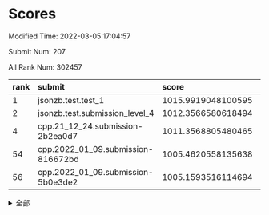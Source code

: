 # Scores

Modified Time: 2022-03-05 17:04:57

Submit Num: 207

All Rank Num: 302457

| rank |               submit               |       score        |       sigma        | pk_num |
| :--- | :--------------------------------- | :----------------- | :----------------- | :----- |
| 1    | jsonzb.test.test_1                 | 1015.9919048100595 | 0.8468703822686138 | 5840   |
| 2    | jsonzb.test.submission_level_4     | 1012.3566580618494 | 0.7721156917765329 | 5845   |
| 4    | cpp.21_12_24.submission-2b2ea0d7   | 1011.3568805480465 | 0.7784707488159304 | 5843   |
| 54   | cpp.2022_01_09.submission-816672bd | 1005.4620558135638 | 0.712684347442379  | 5841   |
| 56   | cpp.2022_01_09.submission-5b0e3de2 | 1005.1593516114694 | 0.733524780562692  | 5847   |


<details>
<summary>全部</summary>

| rank |                 submit                 |       score        |       sigma        | pk_num |
| :--- | :------------------------------------- | :----------------- | :----------------- | :----- |
| 1    | jsonzb.test.test_1                     | 1015.9919048100595 | 0.8468703822686138 | 5840   |
| 2    | jsonzb.test.submission_level_4         | 1012.3566580618494 | 0.7721156917765329 | 5845   |
| 3    | gobigger.level_3.submission_level_3_37 | 1011.3709056905693 | 0.7557648601001472 | 5846   |
| 4    | cpp.21_12_24.submission-2b2ea0d7       | 1011.3568805480465 | 0.7784707488159304 | 5843   |
| 5    | gobigger.level_3.submission_level_3_9  | 1011.1478176863183 | 0.7589047491210736 | 5840   |
| 6    | gobigger.level_3.submission_level_3_26 | 1011.0845038104432 | 0.7739878490232657 | 5846   |
| 7    | gobigger.level_3.submission_level_3_2  | 1011.0693654185101 | 0.7727721543171756 | 5844   |
| 8    | gobigger.level_3.submission_level_3_19 | 1011.0141393972705 | 0.7779921915176984 | 5847   |
| 9    | gobigger.level_3.submission_level_3_29 | 1010.9976742452899 | 0.7631305646240057 | 5846   |
| 10   | gobigger.level_3.submission_level_3_47 | 1010.9199730532878 | 0.779439054509838  | 5850   |
| 11   | gobigger.level_3.submission_level_3_1  | 1010.9198113861347 | 0.7737164926681389 | 5842   |
| 12   | gobigger.level_3.submission_level_3_42 | 1010.8133676553142 | 0.7843991892139426 | 5845   |
| 13   | gobigger.level_3.submission_level_3_24 | 1010.6392192725813 | 0.771087402824592  | 5844   |
| 14   | gobigger.level_3.submission_level_3_38 | 1010.5771264175063 | 0.7903602805339638 | 5849   |
| 15   | gobigger.level_3.submission_level_3_35 | 1010.5122322621447 | 0.7605583085338714 | 5847   |
| 16   | gobigger.level_3.submission_level_3_16 | 1010.4349850283025 | 0.7558979997009995 | 5848   |
| 17   | gobigger.level_3.submission_level_3_33 | 1010.4089533586998 | 0.7447565661158906 | 5845   |
| 18   | gobigger.level_3.submission_level_3_46 | 1010.3988567351907 | 0.7631488988700208 | 5847   |
| 19   | gobigger.level_3.submission_level_3_45 | 1010.3351986167387 | 0.7564029495662359 | 5845   |
| 20   | gobigger.level_3.submission_level_3_41 | 1010.3159129833382 | 0.7547274941871055 | 5844   |
| 21   | gobigger.level_3.submission_level_3_20 | 1010.2769340492941 | 0.775004054381404  | 5840   |
| 22   | gobigger.level_3.submission_level_3_23 | 1010.2583826364131 | 0.7654394875341003 | 5845   |
| 23   | gobigger.level_3.submission_level_3_12 | 1010.2467087834852 | 0.7750399773779679 | 5838   |
| 24   | gobigger.level_3.submission_level_3_10 | 1010.241105869644  | 0.7508730319046277 | 5843   |
| 25   | gobigger.level_3.submission_level_3_0  | 1010.1991124322515 | 0.7522210445023699 | 5839   |
| 26   | gobigger.level_3.submission_level_3_34 | 1010.1907574531493 | 0.769061300017468  | 5845   |
| 27   | gobigger.level_3.submission_level_3_30 | 1010.1733937333403 | 0.7620906683214761 | 5846   |
| 28   | gobigger.level_3.submission_level_3_36 | 1010.0666110650426 | 0.7505476867608729 | 5844   |
| 29   | gobigger.level_3.submission_level_3_27 | 1010.0611835425501 | 0.7700127304399838 | 5847   |
| 30   | gobigger.level_3.submission_level_3_22 | 1010.0262748909869 | 0.7605342916829204 | 5840   |
| 31   | gobigger.level_3.submission_level_3_40 | 1010.014809074624  | 0.7532702969991757 | 5838   |
| 32   | gobigger.level_3.submission_level_3_44 | 1009.9962234509117 | 0.7851828258705718 | 5843   |
| 33   | gobigger.level_3.submission_level_3_49 | 1009.9659860133187 | 0.756924008017678  | 5843   |
| 34   | gobigger.level_3.submission_level_3_32 | 1009.9243337221961 | 0.7608922575902244 | 5846   |
| 35   | gobigger.level_3.submission_level_3_39 | 1009.8160280410633 | 0.7333400209636375 | 5843   |
| 36   | gobigger.level_3.submission_level_3_8  | 1009.7738610351246 | 0.7451057721533562 | 5848   |
| 37   | gobigger.level_3.submission_level_3_28 | 1009.7689059385649 | 0.7562008360078009 | 5848   |
| 38   | gobigger.level_3.submission_level_3_14 | 1009.640652917947  | 0.7640844986590825 | 5847   |
| 39   | gobigger.level_3.submission_level_3_5  | 1009.6312316858067 | 0.7605366604162903 | 5850   |
| 40   | gobigger.level_3.submission_level_3_25 | 1009.6114044375179 | 0.7520237069762665 | 5844   |
| 41   | gobigger.level_3.submission_level_3_13 | 1009.6098346974128 | 0.7767717955568735 | 5842   |
| 42   | gobigger.level_3.submission_level_3_3  | 1009.5744429468999 | 0.7606981188197661 | 5841   |
| 43   | gobigger.level_3.submission_level_3_6  | 1009.5198330299423 | 0.7450870697985691 | 5842   |
| 44   | gobigger.level_3.submission_level_3_43 | 1009.4214203980448 | 0.7624731095452062 | 5840   |
| 45   | gobigger.level_3.submission_level_3_21 | 1009.3747462066201 | 0.7583516620834947 | 5849   |
| 46   | gobigger.level_3.submission_level_3_17 | 1009.3070230812954 | 0.7663796840000208 | 5846   |
| 47   | gobigger.level_3.submission_level_3_18 | 1009.2484466264052 | 0.7535693707283277 | 5840   |
| 48   | gobigger.level_3.submission_level_3_31 | 1009.1088747910053 | 0.7422491487683343 | 5841   |
| 49   | gobigger.level_3.submission_level_3_48 | 1009.0637445746904 | 0.7498305256482664 | 5840   |
| 50   | gobigger.level_3.submission_level_3_4  | 1009.0234479056945 | 0.7430450291880675 | 5847   |
| 51   | gobigger.level_3.submission_level_3_15 | 1008.8743214446233 | 0.7499841727476039 | 5843   |
| 52   | gobigger.level_3.submission_level_3_7  | 1008.8397481436741 | 0.7669732623989907 | 5837   |
| 53   | gobigger.level_3.submission_level_3_11 | 1008.6714939423764 | 0.7300265527527909 | 5846   |
| 54   | cpp.2022_01_09.submission-816672bd     | 1005.4620558135638 | 0.712684347442379  | 5841   |
| 55   | gobigger.level_1.submission_level_1_35 | 1005.160475819416  | 0.7190283605113936 | 5842   |
| 56   | cpp.2022_01_09.submission-5b0e3de2     | 1005.1593516114694 | 0.733524780562692  | 5847   |
| 57   | gobigger.level_1.submission_level_1_16 | 1004.9681420246266 | 0.7273384546255486 | 5839   |
| 58   | gobigger.level_1.submission_level_1_24 | 1004.7757849716546 | 0.7252111267277849 | 5843   |
| 59   | gobigger.level_1.submission_level_1_28 | 1004.5365154073522 | 0.7253625699018207 | 5842   |
| 60   | gobigger.level_1.submission_level_1_41 | 1004.4710195963353 | 0.7101792978652429 | 5846   |
| 61   | gobigger.level_1.submission_level_1_3  | 1004.3511800339913 | 0.73085922463757   | 5844   |
| 62   | gobigger.level_1.submission_level_1_5  | 1004.1982874024342 | 0.7238943787695811 | 5840   |
| 63   | gobigger.level_1.submission_level_1_31 | 1004.1956363888978 | 0.7089321728533267 | 5845   |
| 64   | gobigger.level_1.submission_level_1_4  | 1004.1203285813292 | 0.7127785702786213 | 5845   |
| 65   | gobigger.level_1.submission_level_1_22 | 1004.0991706672855 | 0.7257021064382402 | 5843   |
| 66   | gobigger.level_1.submission_level_1_1  | 1004.0283305015108 | 0.7306829009726566 | 5845   |
| 67   | gobigger.level_1.submission_level_1_36 | 1003.976670894053  | 0.7149998066448432 | 5846   |
| 68   | gobigger.level_1.submission_level_1_19 | 1003.8962644339475 | 0.7191901201973313 | 5849   |
| 69   | gobigger.level_1.submission_level_1_26 | 1003.8872342642019 | 0.7099635949841542 | 5848   |
| 70   | gobigger.level_1.submission_level_1_49 | 1003.8154910729297 | 0.7087091772765788 | 5840   |
| 71   | gobigger.level_1.submission_level_1_6  | 1003.8036985125602 | 0.7233893574415663 | 5843   |
| 72   | gobigger.level_1.submission_level_1_40 | 1003.7488893241688 | 0.7216670019612864 | 5843   |
| 73   | gobigger.level_1.submission_level_1_8  | 1003.6914637314485 | 0.7093264898597412 | 5848   |
| 74   | gobigger.level_1.submission_level_1_0  | 1003.6454187103118 | 0.7172157430287313 | 5841   |
| 75   | gobigger.level_1.submission_level_1_9  | 1003.5437077808415 | 0.7130702530119981 | 5849   |
| 76   | gobigger.level_1.submission_level_1_7  | 1003.4635943542883 | 0.7199316186815523 | 5849   |
| 77   | gobigger.level_1.submission_level_1_14 | 1003.3828570021158 | 0.7152961735226916 | 5843   |
| 78   | gobigger.level_1.submission_level_1_38 | 1003.3480356816717 | 0.7143298648023807 | 5841   |
| 79   | gobigger.level_1.submission_level_1_34 | 1003.3398698666297 | 0.7232835501710375 | 5844   |
| 80   | gobigger.level_1.submission_level_1_20 | 1003.2946763214497 | 0.7047312407020776 | 5847   |
| 81   | gobigger.level_1.submission_level_1_2  | 1003.2812419772813 | 0.7274393651628792 | 5849   |
| 82   | gobigger.level_1.submission_level_1_32 | 1003.2658487773009 | 0.7174917576718461 | 5850   |
| 83   | gobigger.level_1.submission_level_1_25 | 1003.2363320540147 | 0.713915397887048  | 5844   |
| 84   | gobigger.level_1.submission_level_1_39 | 1003.1141673114582 | 0.7223020343343518 | 5842   |
| 85   | gobigger.level_1.submission_level_1_17 | 1002.9855353969099 | 0.7159764903609969 | 5846   |
| 86   | gobigger.level_1.submission_level_1_23 | 1002.9729001314205 | 0.7193473807787816 | 5849   |
| 87   | gobigger.level_1.submission_level_1_37 | 1002.908901737678  | 0.7081488663560205 | 5844   |
| 88   | gobigger.level_1.submission_level_1_21 | 1002.8285173952421 | 0.7063418461656628 | 5843   |
| 89   | gobigger.level_1.submission_level_1_15 | 1002.772618811329  | 0.7210556691741064 | 5846   |
| 90   | gobigger.level_1.submission_level_1_45 | 1002.7718199396272 | 0.7237221401770025 | 5844   |
| 91   | gobigger.level_1.submission_level_1_44 | 1002.6649244862416 | 0.7107760917171689 | 5839   |
| 92   | gobigger.level_1.submission_level_1_43 | 1002.6110558625571 | 0.7163655090636095 | 5845   |
| 93   | gobigger.level_1.submission_level_1_18 | 1002.5748256193173 | 0.7261311088845737 | 5844   |
| 94   | gobigger.level_1.submission_level_1_10 | 1002.5699628433296 | 0.716763408177891  | 5845   |
| 95   | gobigger.level_1.submission_level_1_27 | 1002.5257143856259 | 0.7114385491828574 | 5841   |
| 96   | gobigger.level_1.submission_level_1_12 | 1002.4853940273307 | 0.7060691175735997 | 5851   |
| 97   | gobigger.level_1.submission_level_1_47 | 1002.4415298292662 | 0.7143972867197095 | 5841   |
| 98   | gobigger.level_1.submission_level_1_13 | 1002.4105521949323 | 0.71264824644329   | 5843   |
| 99   | gobigger.level_1.submission_level_1_42 | 1002.3442228611993 | 0.7057613875869545 | 5848   |
| 100  | gobigger.level_1.submission_level_1_33 | 1002.3302779120958 | 0.7139471199692977 | 5846   |
| 101  | gobigger.level_1.submission_level_1_46 | 1002.3083229142716 | 0.7153008577003206 | 5843   |
| 102  | gobigger.level_1.submission_level_1_11 | 1002.2905652590465 | 0.7133988045338887 | 5844   |
| 103  | gobigger.level_1.submission_level_1_48 | 1001.9017017715277 | 0.7124145855583487 | 5844   |
| 104  | gobigger.level_1.submission_level_1_29 | 1001.751979286966  | 0.7383750890398443 | 5846   |
| 105  | gobigger.level_1.submission_level_1_30 | 1001.3681046748699 | 0.7159535918793668 | 5841   |
| 106  | gobigger.random.submission_random_28   | 997.4957676690794  | 0.7111703623340525 | 5840   |
| 107  | gobigger.random.submission_random_40   | 996.9347974798411  | 0.7068148788372195 | 5848   |
| 108  | gobigger.random.submission_random_32   | 996.7174758738647  | 0.7104428957032238 | 5842   |
| 109  | gobigger.random.submission_random_36   | 996.6921265670296  | 0.7033867117448173 | 5848   |
| 110  | gobigger.random.submission_random_14   | 996.6845834780463  | 0.7207438606104017 | 5847   |
| 111  | gobigger.random.submission_random_1    | 996.6469691462313  | 0.7062008374054456 | 5847   |
| 112  | gobigger.random.submission_random_22   | 996.5624045204739  | 0.7064002013803033 | 5843   |
| 113  | gobigger.random.submission_random_23   | 996.4280339679226  | 0.7063053448571291 | 5845   |
| 114  | gobigger.random.submission_random_24   | 996.3551597137329  | 0.7131974546726227 | 5848   |
| 115  | gobigger.random.submission_random_13   | 996.303569197388   | 0.7052111493094361 | 5848   |
| 116  | gobigger.random.submission_random_43   | 996.3012889398944  | 0.7220438362611559 | 5845   |
| 117  | gobigger.random.submission_random_3    | 996.2723122666774  | 0.7141681596670416 | 5843   |
| 118  | gobigger.random.submission_random_29   | 996.2504188883618  | 0.7028535706825231 | 5848   |
| 119  | gobigger.random.submission_random_8    | 996.2401520970052  | 0.7185467416804618 | 5843   |
| 120  | gobigger.random.submission_random_30   | 996.1752589303691  | 0.7008440711342658 | 5846   |
| 121  | gobigger.random.submission_random_47   | 996.1502462594237  | 0.7106817217399489 | 5845   |
| 122  | gobigger.random.submission_random_6    | 996.101920947519   | 0.7200146136161628 | 5846   |
| 123  | gobigger.random.submission_random_15   | 996.0139306310404  | 0.7042980951604131 | 5842   |
| 124  | gobigger.random.submission_random_12   | 995.9806253152451  | 0.7095301332942566 | 5844   |
| 125  | gobigger.random.submission_random_41   | 995.977826654834   | 0.7116395044830417 | 5846   |
| 126  | gobigger.random.submission_random_38   | 995.9598793297347  | 0.7275456679693023 | 5842   |
| 127  | gobigger.random.submission_random_37   | 995.9549871825586  | 0.7122294545736446 | 5848   |
| 128  | gobigger.random.submission_random_31   | 995.9481053338278  | 0.7043392502925252 | 5844   |
| 129  | gobigger.random.submission_random_39   | 995.899554934889   | 0.7126506621792456 | 5852   |
| 130  | gobigger.random.submission_random_49   | 995.820394654944   | 0.7177736945078697 | 5848   |
| 131  | gobigger.random.submission_random_45   | 995.7988366080076  | 0.7076052865044292 | 5845   |
| 132  | gobigger.random.submission_random_11   | 995.7856589690614  | 0.7148313359434769 | 5845   |
| 133  | gobigger.random.submission_random_48   | 995.765509096724   | 0.722331874071596  | 5847   |
| 134  | gobigger.random.submission_random_35   | 995.6840693296899  | 0.7273313781598645 | 5843   |
| 135  | gobigger.random.submission_random_25   | 995.6477890893676  | 0.7316378660498736 | 5844   |
| 136  | gobigger.random.submission_random_42   | 995.6404610950614  | 0.703425555047774  | 5852   |
| 137  | gobigger.random.submission_random_34   | 995.6299223995507  | 0.7086683810374762 | 5848   |
| 138  | gobigger.random.submission_random_0    | 995.6196177590418  | 0.712523981512996  | 5846   |
| 139  | gobigger.random.submission_random_4    | 995.6042757509343  | 0.7267238167053339 | 5849   |
| 140  | gobigger.random.submission_random_2    | 995.5369276418947  | 0.7135355372308291 | 5840   |
| 141  | gobigger.random.submission_random_5    | 995.5162990799948  | 0.7009065528113245 | 5848   |
| 142  | gobigger.random.submission_random_10   | 995.5010887957673  | 0.6961665427027992 | 5848   |
| 143  | gobigger.random.submission_random_27   | 995.497231833577   | 0.716343212277591  | 5848   |
| 144  | gobigger.random.submission_random_7    | 995.3788356060895  | 0.7119330217487945 | 5848   |
| 145  | gobigger.random.submission_random_9    | 995.3303234011386  | 0.7119056944200205 | 5842   |
| 146  | gobigger.random.submission_random_18   | 995.2821448976068  | 0.7065428362125479 | 5843   |
| 147  | gobigger.random.submission_random_44   | 995.2574493555192  | 0.7217584112469577 | 5847   |
| 148  | gobigger.random.submission_random_16   | 995.241325398387   | 0.7189809003715918 | 5843   |
| 149  | gobigger.random.submission_random_20   | 995.1340247407306  | 0.7105447650547115 | 5844   |
| 150  | gobigger.random.submission_random_46   | 995.0981041670118  | 0.7127191085361017 | 5843   |
| 151  | gobigger.random.submission_random_17   | 994.9241632032526  | 0.719713209291146  | 5845   |
| 152  | gobigger.random.submission_random_21   | 994.8173650973941  | 0.7182178065655913 | 5846   |
| 153  | gobigger.random.submission_random_33   | 994.7835744611514  | 0.705396725311989  | 5843   |
| 154  | gobigger.random.submission_random_19   | 994.7387334104453  | 0.7119704536716859 | 5847   |
| 155  | gobigger.random.submission_random_26   | 994.5301313644412  | 0.7092452063114452 | 5839   |
| 156  | gobigger.level_2.submission_level_2_38 | 993.678331741056   | 0.747461336754543  | 5846   |
| 157  | gobigger.level_2.submission_level_2_8  | 993.4204048333233  | 0.7307243185151522 | 5846   |
| 158  | gobigger.level_2.submission_level_2_25 | 993.401802191627   | 0.7254717039957659 | 5840   |
| 159  | gobigger.level_2.submission_level_2_49 | 993.2241843689742  | 0.7284791677545899 | 5842   |
| 160  | gobigger.level_2.submission_level_2_17 | 993.1153291898161  | 0.7439024180721956 | 5845   |
| 161  | gobigger.level_2.submission_level_2_19 | 993.0597497198656  | 0.7240960464550417 | 5845   |
| 162  | gobigger.level_2.submission_level_2_40 | 993.0020847658039  | 0.737528085379793  | 5840   |
| 163  | gobigger.level_2.submission_level_2_46 | 992.8264870039355  | 0.7285972079068114 | 5838   |
| 164  | gobigger.level_2.submission_level_2_36 | 992.7906628283669  | 0.737112783686972  | 5844   |
| 165  | gobigger.level_2.submission_level_2_48 | 992.7802825808625  | 0.7350871634307351 | 5847   |
| 166  | gobigger.level_2.submission_level_2_10 | 992.7026543994887  | 0.74349342926062   | 5845   |
| 167  | gobigger.level_2.submission_level_2_21 | 992.7022389850905  | 0.7439306969472265 | 5844   |
| 168  | gobigger.level_2.submission_level_2_9  | 992.6951477136238  | 0.7346503813948397 | 5851   |
| 169  | gobigger.level_2.submission_level_2_33 | 992.6925291715035  | 0.7385288036541781 | 5840   |
| 170  | gobigger.level_2.submission_level_2_28 | 992.6903955177021  | 0.7317983144265057 | 5841   |
| 171  | gobigger.level_2.submission_level_2_37 | 992.5300121270997  | 0.7321323536560397 | 5847   |
| 172  | gobigger.level_2.submission_level_2_42 | 992.4621279256069  | 0.7380703956195842 | 5841   |
| 173  | gobigger.level_2.submission_level_2_23 | 992.455912484354   | 0.7429245650169177 | 5849   |
| 174  | gobigger.level_2.submission_level_2_26 | 992.4434345416817  | 0.753361227150744  | 5846   |
| 175  | gobigger.level_2.submission_level_2_29 | 992.3298477755574  | 0.747912793462631  | 5848   |
| 176  | gobigger.level_2.submission_level_2_7  | 992.2997784999149  | 0.7378192515072496 | 5847   |
| 177  | gobigger.level_2.submission_level_2_45 | 992.2564825637343  | 0.7422409643360723 | 5844   |
| 178  | gobigger.level_2.submission_level_2_16 | 992.228169244407   | 0.7470334973464181 | 5843   |
| 179  | gobigger.level_2.submission_level_2_15 | 992.1481880260579  | 0.7494802782648021 | 5845   |
| 180  | gobigger.level_2.submission_level_2_24 | 992.1332828170833  | 0.7519967529150252 | 5845   |
| 181  | gobigger.level_2.submission_level_2_47 | 992.0526620338653  | 0.7373452175675522 | 5845   |
| 182  | gobigger.level_2.submission_level_2_27 | 992.0391503501277  | 0.758585125730403  | 5848   |
| 183  | gobigger.level_2.submission_level_2_0  | 992.0390717705675  | 0.7410934520716365 | 5847   |
| 184  | gobigger.level_2.submission_level_2_6  | 992.0052138735128  | 0.7524562514370049 | 5847   |
| 185  | gobigger.level_2.submission_level_2_1  | 991.9998601870711  | 0.7371012463644964 | 5851   |
| 186  | gobigger.level_2.submission_level_2_43 | 991.9943494440511  | 0.7405308231149309 | 5843   |
| 187  | gobigger.level_2.submission_level_2_14 | 991.94868897785    | 0.7455887031073188 | 5840   |
| 188  | gobigger.level_2.submission_level_2_44 | 991.9482842345056  | 0.7403830247900125 | 5846   |
| 189  | gobigger.level_2.submission_level_2_34 | 991.8575876548294  | 0.7582164350122095 | 5839   |
| 190  | gobigger.level_2.submission_level_2_31 | 991.765686412807   | 0.7451300018305946 | 5847   |
| 191  | gobigger.level_2.submission_level_2_4  | 991.743720203938   | 0.7473544538738516 | 5845   |
| 192  | gobigger.level_2.submission_level_2_12 | 991.6684188231992  | 0.7440787910520984 | 5848   |
| 193  | gobigger.level_2.submission_level_2_35 | 991.62181385118    | 0.7511150551368287 | 5843   |
| 194  | gobigger.level_2.submission_level_2_22 | 991.5906441013728  | 0.7395169249894339 | 5854   |
| 195  | gobigger.level_2.submission_level_2_5  | 991.5781699371878  | 0.7598307363459895 | 5845   |
| 196  | gobigger.level_2.submission_level_2_13 | 991.5300254467332  | 0.7369276781692055 | 5844   |
| 197  | gobigger.level_2.submission_level_2_41 | 991.4589995989473  | 0.7500498405668858 | 5837   |
| 198  | gobigger.level_2.submission_level_2_11 | 991.4533451543708  | 0.7724690555232496 | 5842   |
| 199  | gobigger.level_2.submission_level_2_2  | 991.4057873153971  | 0.7523414336069596 | 5842   |
| 200  | gobigger.level_2.submission_level_2_20 | 991.3377893485292  | 0.7473514685330053 | 5843   |
| 201  | gobigger.level_2.submission_level_2_30 | 991.2605557548939  | 0.7508514771705501 | 5840   |
| 202  | gobigger.level_2.submission_level_2_39 | 991.2562529339515  | 0.7566619159953373 | 5845   |
| 203  | gobigger.level_2.submission_level_2_18 | 990.9951190790132  | 0.744871302736806  | 5848   |
| 204  | gobigger.level_2.submission_level_2_32 | 990.1791041485279  | 0.7592840715394632 | 5847   |
| 205  | gobigger.level_2.submission_level_2_3  | 989.2575525235471  | 0.7874627297530551 | 5844   |
| 206  | gobigger.none.submission_none_1        | 977.6592204667388  | 1.368598396519261  | 5846   |
| 207  | gobigger.none.submission_none_0        | 977.2351277488984  | 1.23058613983343   | 5840   |

</details>